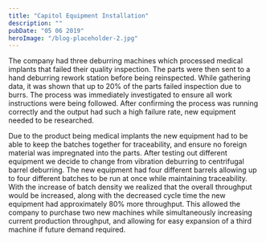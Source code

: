 ```yaml
---
title: "Capitol Equipment Installation"
description: ""
pubDate: "05 06 2019"
heroImage: "/blog-placeholder-2.jpg"
---
```


The company had three deburring machines which processed medical implants that failed their quality inspection. The parts were then sent to a hand deburring rework station before being reinspected. While gathering data, it was shown that up to 20% of the parts failed inspection due to burrs. The process was immediately investigated to ensure all work instructions were being followed.  After confirming the process was running correctly and the output had such a high failure rate, new equipment needed to be researched.

Due to the product being medical implants the new equipment had to be able to keep the batches together for traceability, and ensure no foreign material was impregnated into the parts. After testing out different equipment we decide to change from vibration deburring to centrifugal barrel deburring. The new equipment had four different barrels allowing up to four different batches to be run at once while maintaining traceability. With the increase of batch density we realized that the overall throughput would be increased, along with the decreased cycle time the new equipment had approximately 80% more throughput. This allowed the company to purchase two new machines while simultaneously increasing current production throughput, and allowing for easy expansion of a third machine if future demand required.
